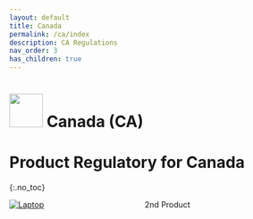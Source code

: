 ```yaml
---
layout: default
title: Canada
permalink: /ca/index
description: CA Regulations
nav_order: 3
has_children: true
---
```


<h1> 
<img src="../assets/images/country-flag/ca-flag.png" style="width: 60px"/>
Canada (CA) </h1>

# Product Regulatory for Canada
{:.no_toc}
 
<div style="display: grid; grid-template-columns: auto auto">
  <div class="grid-item">
    <a href="./laptop">
        <img src="../assets/images/icons/laptop.png" alt="Laptop" class="center-thirty">
    </a>
  </div>
  <div class="grid-item">2nd Product</div>
</div>